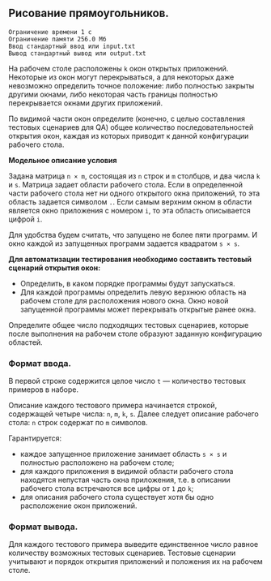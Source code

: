 ## Рисование прямоугольников.

```
Ограничение времени 1 с
Ограничение памяти 256.0 Мб
Ввод стандартный ввод или input.txt
Вывод стандартный вывод или output.txt
```

На рабочем столе расположены `k` окон открытых приложений. Некоторые из окон могут перекрываться, а для некоторых даже невозможно определить точное положение: либо полностью закрыты другими окнами, либо некоторая часть границы полностью перекрывается окнами других приложений.

По видимой части окон определите (конечно, с целью составления тестовых сценариев для QA) общее количество последовательностей открытия окон, каждая из которых приводит к данной конфигурации рабочего стола.

**Модельное описание условия**

Задана матрица `n × m`, состоящая из `n` строк и `m` столбцов, и два числа `k` и `s`. Матрица задает области рабочего стола. Если в определенной части рабочего стола нет ни одного открытого окна приложений, то эта область задается символом `.`. Если самым верхним окном в области является окно приложения с номером `i`, то эта область описывается цифрой `i`.

Для удобства будем считать, что запущено не более пяти программ. И окно каждой из запущенных программ задается квадратом `s × s`.

**Для автоматизации тестирования необходимо составить тестовый сценарий открытия окон:**

* Определить, в каком порядке программы будут запускаться.
* Для каждой программы определить левую верхнюю область на рабочем столе для расположения нового окна. Окно новой запущенной программы может перекрывать открытые ранее окна.

Определите общее число подходящих тестовых сценариев, которые после выполнения на рабочем столе образуют заданную конфигурацию областей.

### Формат ввода.
В первой строке содержится целое число `t` — количество тестовых примеров в наборе.

Описание каждого тестового примера начинается строкой, содержащей четыре числа: `n`, `m`, `k`, `s`. Далее следует описание рабочего стола: `n` строк содержат по `m` символов.

Гарантируется:
* каждое запущенное приложение занимает область `s × s` и полностью расположено на рабочем столе;
* для каждого приложения в видимой области рабочего стола находятся непустая часть окна приложения, т.е. в описании рабочего стола встречаются все цифры от `1` до `k`;
* для описания рабочего стола существует хотя бы одно расположение окон приложений.

### Формат вывода.
Для каждого тестового примера выведите единственное число равное количеству возможных тестовых сценариев. Тестовые сценарии учитывают и порядок открытия приложений и положения их на рабочем столе.